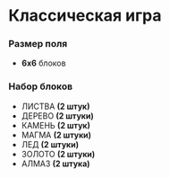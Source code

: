 # Классическая игра

### Размер поля

* **6x6** блоков

### Набор блоков

* ЛИСТВА **(2 штук)**
* ДЕРЕВО **(2 штуки)**
* КАМЕНЬ **(2 штук)**
* МАГМА **(2 штуки)**
* ЛЕД **(2 штуки)**
* ЗОЛОТО **(2 штуки)**
* АЛМАЗ **(2 штука)**